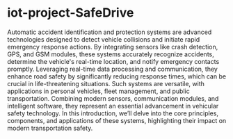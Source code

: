 # iot-project-SafeDrive

Automatic accident identification and protection systems are advanced technologies designed to detect vehicle collisions and initiate rapid emergency response actions. By integrating sensors like crash detection, GPS, and GSM modules, these systems accurately recognize accidents, determine the vehicle's real-time location, and notify emergency contacts promptly. Leveraging real-time data processing and communication, they enhance road safety by significantly reducing response times, which can be crucial in life-threatening situations. Such systems are versatile, with applications in personal vehicles, fleet management, and public transportation. Combining modern sensors, communication modules, and intelligent software, they represent an essential advancement in vehicular safety technology. In this introduction, we’ll delve into the core principles, components, and applications of these systems, highlighting their impact on modern transportation safety.
